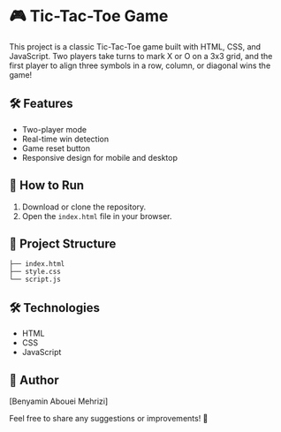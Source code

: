 # 🎮 Tic-Tac-Toe Game

This project is a classic Tic-Tac-Toe game built with HTML, CSS, and JavaScript. Two players take turns to mark X or O on a 3x3 grid, and the first player to align three symbols in a row, column, or diagonal wins the game!

## 🛠️ Features
- Two-player mode
- Real-time win detection
- Game reset button
- Responsive design for mobile and desktop

## 🚀 How to Run
1. Download or clone the repository.
2. Open the `index.html` file in your browser.

## 📂 Project Structure
```
├── index.html
├── style.css
└── script.js
```

## 🛠️ Technologies
- HTML
- CSS
- JavaScript

## 📌 Author
[Benyamin Abouei Mehrizi]

Feel free to share any suggestions or improvements! 🚀

